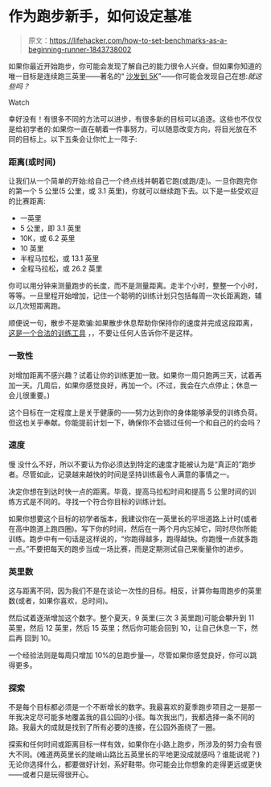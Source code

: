 # 作为跑步新手，如何设定基准

> 原文：<https://lifehacker.com/how-to-set-benchmarks-as-a-beginning-runner-1843738002>

如果你最近开始跑步，你可能会发现了解自己的能力很令人兴奋。但如果你知道的唯一目标是连续跑三英里——著名的“ [沙发到 5K](https://vitals.lifehacker.com/all-the-questions-youll-have-when-you-start-couch-to-5k-1830857969)”——你可能会发现自己在想:*就这些吗？*

Watch

幸好没有！有很多不同的方法可以进步，有很多新的目标可以追逐。这些也不仅仅是给初学者的:如果你一直在朝着一件事努力，可以随意改变方向，将目光放在不同的目标上。以下五条会让你忙上一阵子:

### 距离(或时间)

让我们从一个简单的开始:给自己一个终点线并朝着它跑(或跑/走)。一旦你跑完你的第一个 5 公里(5 公里，或 3.1 英里)，你就可以继续跑下去。以下是一些受欢迎的比赛距离:

*   一英里
*   5 公里，即 3.1 英里
*   10K，或 6.2 英里
*   10 英里
*   半程马拉松，或 13.1 英里
*   全程马拉松，或 26.2 英里

你可以用分钟来测量跑步的长度，而不是测量距离。走半个小时，整整一个小时，等等。一旦里程开始增加，记住一个聪明的训练计划只包括每周一次长距离跑，辅以几次短距离跑。

顺便说一句，散步不是欺骗:如果散步休息帮助你保持你的速度并完成这段距离， [这是一个合法的训练工具](https://vitals.lifehacker.com/use-walking-breaks-to-run-your-first-5k-race-1792686257) ，，不要让任何人告诉你不是这样。

### 一致性

对增加距离不感兴趣？试着让你的训练更加一致。如果你一周只跑两三天，试着再加一天。几周后，如果你感觉良好，再加一个。(不过，我会在六点停止；休息一会儿很重要。)

这个目标在一定程度上是关于健康的——努力达到你的身体能够承受的训练负荷。但这也关乎奉献。你能提前计划一下，确保你不会错过任何一个和自己的约会吗？

### 速度

慢 没什么不好，所以不要认为你必须达到特定的速度才能被认为是“真正的”跑步者。尽管如此，记录越来越快的时间是坚持训练最令人满意的事情之一。

决定你想在到达时快一点的距离。毕竟，提高马拉松时间和提高 5 公里时间的训练方式是不同的。寻找一个符合你目标的训练计划。

如果你想要这个目标的初学者版本，我建议你在一英里长的平坦道路上计时(或者在高中跑道上跑四圈)。写下你的时间，然后在一两个月内忘掉它，同时尽你所能训练。跑步中有一句话是这样说的，“你跑得越多，跑得越快。你跑慢一点就多跑一点。”不要把每天的跑步当成一场比赛，而是定期测试自己来衡量你的进步。

### 英里数

这与距离不同，因为我们不是在谈论一次性的目标。相反，计算你每周跑步的英里数(或者，如果你喜欢，总时间)。

然后试着逐渐增加这个数字。整个夏天，9 英里(三次 3 英里跑)可能会攀升到 11 英里，然后 12 英里，然后 15 英里；然后你可能会回到 10，让自己休息一下，然后再 回到 10。

一个经验法则是每周只增加 10%的总跑步量—，尽管如果你感觉良好，你可以跳得更多。

### 探索

不是每个目标都必须是一个不断增长的数字。我最喜欢的夏季跑步项目之一是那一年我决定尽可能多地覆盖我的县公园的小径。每次我出门，我都选择一条不同的路。我最大的成就是找到了所有必要的连接，在公园外面绕了一圈。

探索和任何时间或距离目标一样有效，如果你在小路上跑步，所涉及的努力会有很大不同。(难道两英里长的陡峭山路比五英里长的平地更没成就感吗？谁能说呢？)无论你选择什么，都要做好计划，系好鞋带。你可能会比你想象的走得更远或更快——或者只是玩得很开心。